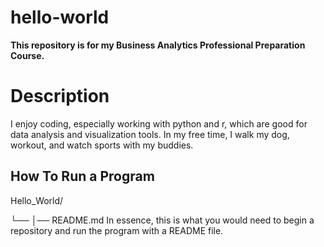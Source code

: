 # hello-world
**This repository is for my Business Analytics Professional Preparation Course.**

# Description

I enjoy coding, especially working with python and r, which are good for data analysis and visualization tools. 
In my free time, I walk my dog, workout, and watch sports with my buddies.

## How To Run a Program

Hello_World/

└── 
    │── 
         README.md
In essence, this is what you would need to begin a repository and run the program with a README file. 


